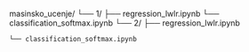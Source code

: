 masinsko_ucenje/
└── 1/
    ├── regression_lwlr.ipynb
    └── classification_softmax.ipynb
└── 2/
    ├── regression_lwlr.ipynb
    
    └── classification_softmax.ipynb
